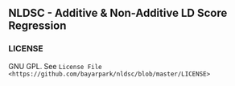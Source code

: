 ## NLDSC - Additive & Non-Additive LD Score Regression

### LICENSE
GNU GPL. See `License File <https://github.com/bayarpark/nldsc/blob/master/LICENSE>`
